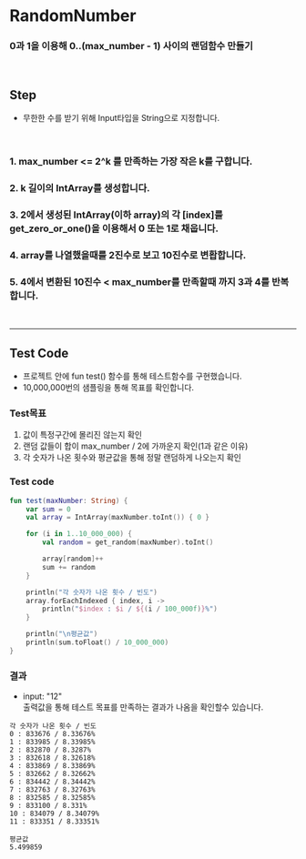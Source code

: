 # **RandomNumber**
### 0과 1을 이용해 0..(max_number - 1) 사이의 랜덤함수 만들기
<br>

## **Step**
- 무한한 수를 받기 위해 Input타입을 String으로 지정합니다.

<br>

### 1. max_number <= 2^k 를 만족하는 가장 작은 k를 구합니다.
### 2. k 길이의 IntArray를 생성합니다.
### 3. 2에서 생성된 IntArray(이하 array)의 각 [index]를 get_zero_or_one()을 이용해서 0 또는 1로 채웁니다.
### 4. array를 나열했을때를 2진수로 보고 10진수로 변홥합니다.
### 5. 4에서 변환된 10진수 < max_number를 만족할때 까지 3과 4를 반복합니다.

<br>

---

## **Test Code**
- 프로젝트 안에 fun test() 함수를 통해 테스트함수를 구현했습니다.
- 10,000,000번의 샘플링을 통해 목표를 확인합니다.
### **Test목표**
1. 값이 특정구간에 몰리진 않는지 확인
1. 랜덤 값들이 합이 max_number / 2에 가까운지 확인(1과 같은 이유)
1. 각 숫자가 나온 횟수와 평균값을 통해 정말 랜덤하게 나오는지 확인

### **Test code**
``` kotlin
fun test(maxNumber: String) {
    var sum = 0
    val array = IntArray(maxNumber.toInt()) { 0 }

    for (i in 1..10_000_000) {
        val random = get_random(maxNumber).toInt()

        array[random]++
        sum += random
    }

    println("각 숫자가 나온 횟수 / 빈도")
    array.forEachIndexed { index, i ->
        println("$index : $i / ${(i / 100_000f)}%")
    }

    println("\n평균값")
    println(sum.toFloat() / 10_000_000)
}
```

### **결과**
- input: "12" <br>
출력값을 통해 테스트 목표를 만족하는 결과가 나옴을 확인할수 있습니다.

```
각 숫자가 나온 횟수 / 빈도
0 : 833676 / 8.33676%
1 : 833985 / 8.33985%
2 : 832870 / 8.3287%
3 : 832618 / 8.32618%
4 : 833869 / 8.33869%
5 : 832662 / 8.32662%
6 : 834442 / 8.34442%
7 : 832763 / 8.32763%
8 : 832585 / 8.32585%
9 : 833100 / 8.331%
10 : 834079 / 8.34079%
11 : 833351 / 8.33351%

평균값
5.499859
```



